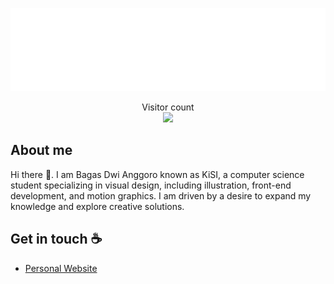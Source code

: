 <img src="helloworld.svg"> </img>

<p align="center"> 
  Visitor count<br>
  <img src="https://profile-counter.glitch.me/imkisi/count.svg" />
</p>

## About me

Hi there 👋. I am Bagas Dwi Anggoro known as KiSI, a computer science student specializing in visual design, including illustration, front-end development, and motion graphics. I am driven by a desire to expand my knowledge and explore creative solutions.

## Get in touch :coffee:

- [Personal Website](https://kisi.is-a.dev)
